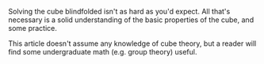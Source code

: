 Solving the cube blindfolded isn't as hard as you'd expect. All that's necessary is a solid understanding of the basic properties of the cube, and some practice.

This article doesn't assume any knowledge of cube theory, but a reader will find some undergraduate math (e.g. group theory) useful.
